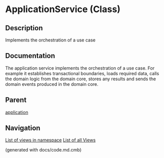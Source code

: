 # ApplicationService (Class)

## Description
Implements the orchestration of a use case


## Documentation
The application service implements the orchestration of a use case.
For example it establishes transactional boundaries, loads required data, calls the
domain logic from the domain core, stores any results and sends the domain
events produced in the domain core.
## Parent
[application](../../../../../software-development/architecture/blueprint/clean-architecture/application.md)


## Navigation
[List of views in namespace](./views-in-namespace.md)
[List of all Views](../../../../../views.md)

(generated with docs/code.md.cmb)

